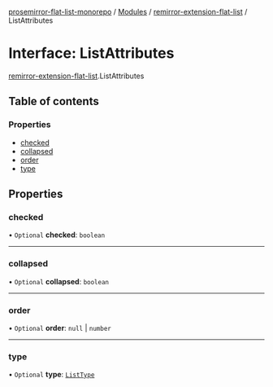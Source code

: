 [prosemirror-flat-list-monorepo](../README.md) / [Modules](../modules.md) / [remirror-extension-flat-list](../modules/remirror_extension_flat_list.md) / ListAttributes

# Interface: ListAttributes

[remirror-extension-flat-list](../modules/remirror_extension_flat_list.md).ListAttributes

## Table of contents

### Properties

- [checked](remirror_extension_flat_list.ListAttributes.md#checked)
- [collapsed](remirror_extension_flat_list.ListAttributes.md#collapsed)
- [order](remirror_extension_flat_list.ListAttributes.md#order)
- [type](remirror_extension_flat_list.ListAttributes.md#type)

## Properties

### checked

• `Optional` **checked**: `boolean`

___

### collapsed

• `Optional` **collapsed**: `boolean`

___

### order

• `Optional` **order**: ``null`` \| `number`

___

### type

• `Optional` **type**: [`ListType`](../modules/remirror_extension_flat_list.md#listtype)
